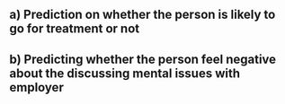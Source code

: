 ##  a) Prediction on whether the person is likely to go for treatment or not
##  b) Predicting whether the person feel negative about the discussing mental issues with employer
